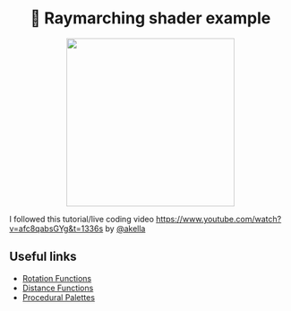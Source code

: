 <h1 align="center">👾 Raymarching shader example</h1>
<p align="center">
  <img src="https://raw.githubusercontent.com/gsimone/r3f-raymarching/master/screenshot.png" width="300" />
<p>

I followed this tutorial/live coding video https://www.youtube.com/watch?v=afc8qabsGYg&t=1336s by [@akella](https://twitter.com/akella) 

## Useful links 

- [Rotation Functions](https://gist.github.com/yiwenl/3f804e80d0930e34a0b33359259b556c)
- [Distance Functions](https://www.iquilezles.org/www/articles/distfunctions/distfunctions.htm)
- [Procedural Palettes](https://iquilezles.org/www/articles/palettes/palettes.htm)
